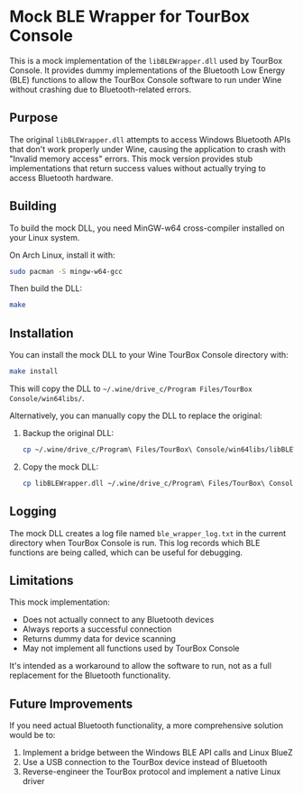 # Mock BLE Wrapper for TourBox Console

This is a mock implementation of the `libBLEWrapper.dll` used by TourBox Console. It provides dummy implementations of the Bluetooth Low Energy (BLE) functions to allow the TourBox Console software to run under Wine without crashing due to Bluetooth-related errors.

## Purpose

The original `libBLEWrapper.dll` attempts to access Windows Bluetooth APIs that don't work properly under Wine, causing the application to crash with "Invalid memory access" errors. This mock version provides stub implementations that return success values without actually trying to access Bluetooth hardware.

## Building

To build the mock DLL, you need MinGW-w64 cross-compiler installed on your Linux system.

On Arch Linux, install it with:

```bash
sudo pacman -S mingw-w64-gcc
```

Then build the DLL:

```bash
make
```

## Installation

You can install the mock DLL to your Wine TourBox Console directory with:

```bash
make install
```

This will copy the DLL to `~/.wine/drive_c/Program Files/TourBox Console/win64libs/`.

Alternatively, you can manually copy the DLL to replace the original:

1. Backup the original DLL:
   ```bash
   cp ~/.wine/drive_c/Program\ Files/TourBox\ Console/win64libs/libBLEWrapper.dll ~/.wine/drive_c/Program\ Files/TourBox\ Console/win64libs/libBLEWrapper.dll.bak
   ```

2. Copy the mock DLL:
   ```bash
   cp libBLEWrapper.dll ~/.wine/drive_c/Program\ Files/TourBox\ Console/win64libs/
   ```

## Logging

The mock DLL creates a log file named `ble_wrapper_log.txt` in the current directory when TourBox Console is run. This log records which BLE functions are being called, which can be useful for debugging.

## Limitations

This mock implementation:

- Does not actually connect to any Bluetooth devices
- Always reports a successful connection
- Returns dummy data for device scanning
- May not implement all functions used by TourBox Console

It's intended as a workaround to allow the software to run, not as a full replacement for the Bluetooth functionality.

## Future Improvements

If you need actual Bluetooth functionality, a more comprehensive solution would be to:

1. Implement a bridge between the Windows BLE API calls and Linux BlueZ
2. Use a USB connection to the TourBox device instead of Bluetooth
3. Reverse-engineer the TourBox protocol and implement a native Linux driver
